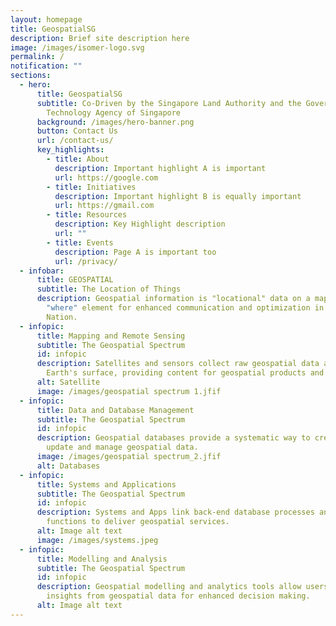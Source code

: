 ```yaml
---
layout: homepage
title: GeospatialSG
description: Brief site description here
image: /images/isomer-logo.svg
permalink: /
notification: ""
sections:
  - hero:
      title: GeospatialSG
      subtitle: Co-Driven by the Singapore Land Authority and the Government
        Technology Agency of Singapore
      background: /images/hero-banner.png
      button: Contact Us
      url: /contact-us/
      key_highlights:
        - title: About
          description: Important highlight A is important
          url: https://google.com
        - title: Initiatives
          description: Important highlight B is equally important
          url: https://gmail.com
        - title: Resources
          description: Key Highlight description
          url: ""
        - title: Events
          description: Page A is important too
          url: /privacy/
  - infobar:
      title: GEOSPATIAL
      subtitle: The Location of Things
      description: Geospatial information is "locational" data on a map. It adds the
        "where" element for enhanced communication and optimization in our Smart
        Nation.
  - infopic:
      title: Mapping and Remote Sensing
      subtitle: The Geospatial Spectrum
      id: infopic
      description: Satellites and sensors collect raw geospatial data about the
        Earth's surface, providing content for geospatial products and services.
      alt: Satellite
      image: /images/geospatial spectrum 1.jfif
  - infopic:
      title: Data and Database Management
      subtitle: The Geospatial Spectrum
      id: infopic
      description: Geospatial databases provide a systematic way to create, retrieve,
        update and manage geospatial data.
      image: /images/geospatial spectrum_2.jfif
      alt: Databases
  - infopic:
      title: Systems and Applications
      subtitle: The Geospatial Spectrum
      id: infopic
      description: Systems and Apps link back-end database processes and front-end map
        functions to deliver geospatial services.
      alt: Image alt text
      image: /images/systems.jpeg
  - infopic:
      title: Modelling and Analysis
      subtitle: The Geospatial Spectrum
      id: infopic
      description: Geospatial modelling and analytics tools allow users to discover
        insights from geospatial data for enhanced decision making.
      alt: Image alt text
---
```

